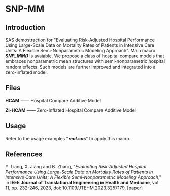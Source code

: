 # SNP-MM

## Introduction
SAS demostraction for "Evaluating Risk-Adjusted Hospital Performance Using Large-Scale Data on Mortality Rates of Patients in Intensive Care Units: A Flexible Semi-Nonparametric Modeling Approach". Main macro ***SNP_MM()*** is avaiable. We propose a class of hospital compare models that embraces nonparametric mean structures with semi-nonparametric hospital random effects. Such models are further improved and integrated into a zero-inflated model.

## Files
**HCAM** —— Hospital Compare Additive Model

**ZI-HCAM** —— Zero-Inflated Hospital Compare Additive Model

## Usage
Refer to the usage examples "***real.sas***" to apply this macro.

## References
Y. Liang, X. Jiang and B. Zhang, "*Evaluating Risk-Adjusted Hospital Performance Using Large-Scale Data on Mortality Rates of Patients in Intensive Care Units: A Flexible Semi-Nonparametric Modeling Approach*," in **IEEE Journal of Translational Engineering in Health and Medicine**, vol. 11, pp. 232-246, 2023, doi: 10.1109/JTEHM.2023.3257179. [[paper]](https://ieeexplore.ieee.org/document/10068535)

